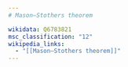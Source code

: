 ```yaml
---
# Mason–Stothers theorem

wikidata: Q6783821
msc_classification: "12"
wikipedia_links:
  - "[[Mason–Stothers theorem]]"
---
```


